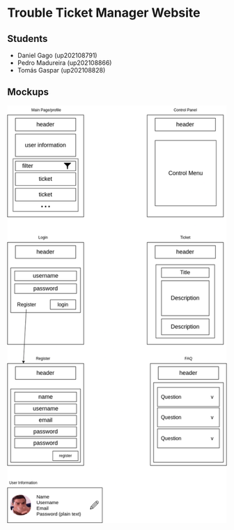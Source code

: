 # Trouble Ticket Manager Website

## Students

- Daniel Gago (up202108791)
- Pedro Madureira (up202108866)
- Tomás Gaspar (up202108828)

## Mockups

![mockups](docs/mockups.png)
